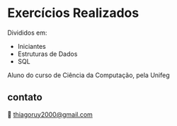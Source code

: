 # Exercícios Realizados 

Divididos em:
- Iniciantes 
- Estruturas de Dados 
- SQL

Aluno do curso de Ciência da Computação, pela Unifeg 

## contato

:e-mail: [thiagoruy2000@gmail.com](thiagoruy2000@gmail.com)
